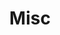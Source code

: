 ---
title: Misc
layout: collection
permalink: /knowledge_base/
collection: knowledge_base
classes: wide
sort_by: date
sort_order: reverse
header:
  overlay_image: /assets/images/splash-image-books.jpg
---